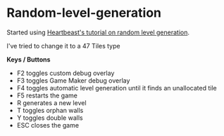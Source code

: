 # Random-level-generation
Started using [Heartbeast's tutorial on random level generation](https://www.youtube.com/watch?v=Hds06We0_g0).

I've tried to change it to a 47 Tiles type

**Keys / Buttons**
- F2 toggles custom debug overlay
- F3 toggles Game Maker debug overlay
- F4 toggles automatic level generation until it finds an unallocated tile
- F5 restarts the game
- R generates a new level
- T toggles orphan walls
- Y toggles double walls
- ESC closes the game
